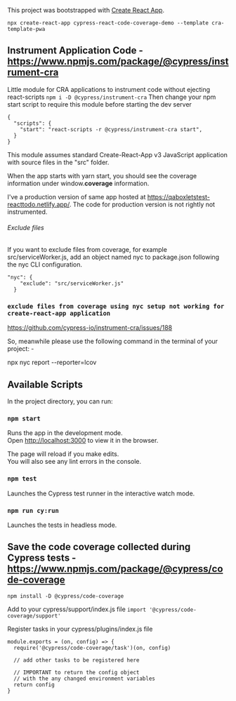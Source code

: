 This project was bootstrapped with [Create React App](https://github.com/facebook/create-react-app).

`npx create-react-app cypress-react-code-coverage-demo --template cra-template-pwa`

## Instrument Application Code - https://www.npmjs.com/package/@cypress/instrument-cra
Little module for CRA applications to instrument code without ejecting react-scripts
`npm i -D @cypress/instrument-cra`
Then change your npm start script to require this module before starting the dev server

```
{
  "scripts": {
    "start": "react-scripts -r @cypress/instrument-cra start",
  }
}
```

This module assumes standard Create-React-App v3 JavaScript application with source files in the "src" folder.

When the app starts with yarn start, you should see the coverage information under window.__coverage__ information.

I've a production version of same app hosted at https://qaboxletstest-reacttodo.netlify.app/. The code for production version is not rightly not instrumented.

###### Exclude files
If you want to exclude files from coverage, for example src/serviceWorker.js, add an object named nyc to package.json following the nyc CLI configuration.

```
"nyc": {
    "exclude": "src/serviceWorker.js"
  }
```

### `exclude files from coverage using nyc setup not working for create-react-app application`

https://github.com/cypress-io/instrument-cra/issues/188

So, meanwhile please use the following command in the terminal of your project: - 

npx nyc report --reporter=lcov


## Available Scripts

In the project directory, you can run:

### `npm start`

Runs the app in the development mode.<br />
Open [http://localhost:3000](http://localhost:3000) to view it in the browser.

The page will reload if you make edits.<br />
You will also see any lint errors in the console.

### `npm test`

Launches the Cypress test runner in the interactive watch mode.<br />

### `npm run cy:run`

Launches the tests in headless mode.<br />

## Save the code coverage collected during Cypress tests - https://www.npmjs.com/package/@cypress/code-coverage

`npm install -D @cypress/code-coverage`

Add to your cypress/support/index.js file
`import '@cypress/code-coverage/support'`

Register tasks in your cypress/plugins/index.js file
```
module.exports = (on, config) => {
  require('@cypress/code-coverage/task')(on, config)

  // add other tasks to be registered here

  // IMPORTANT to return the config object
  // with the any changed environment variables
  return config
}
```




